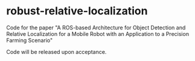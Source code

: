 # robust-relative-localization
Code for the paper "A ROS-based Architecture for Object Detection and Relative Localization for a Mobile Robot with an Application to a Precision Farming Scenario"

Code will be released upon acceptance. 
